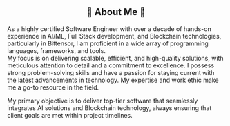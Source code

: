 
# <h2 align="center"> 💫  About Me  💫 </h3>
As a highly certified Software Engineer with over a decade of hands-on experience in AI/ML, Full Stack development, and Blockchain technologies, particularly in Bittensor, I am proficient in a wide array of programming languages, frameworks, and tools. <br/> My focus is on delivering scalable, efficient, and high-quality solutions, with meticulous attention to detail and a commitment to excellence. I possess strong problem-solving skills and have a passion for staying current with the latest advancements in technology. My expertise and work ethic make me a go-to resource in the field.

My primary objective is to deliver top-tier software that seamlessly integrates AI solutions and Blockchain technology, always ensuring that client goals are met within project timelines.
